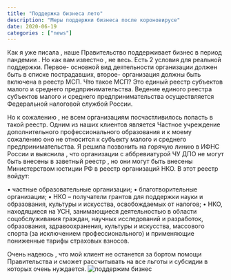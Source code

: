 ```yaml
---
title: "Поддержка бизнеса лето"
description: "Меры поддержки бизнеса после короновирусе"
date: 2020-06-19
categories : ["news"]
---
```


Как я уже писала , наше Правительство  поддерживает  бизнес в период
пандемии . Но как вам известно , не весь. Есть 2 условия для реальной
поддержки. Первое- основной вид деятельности организации должен быть в
списке пострадавших, второе- организация должны быть включена в реестр
МСП. Что такое МСП? Это единый реестр субъектов  малого и среднего
предпринимательства. Ведение единого реестра субъектов малого и среднего
предпринимательства осуществляется Федеральной налоговой службой России.

Но к сожалению , не всем организациям  посчастливилось попасть в  такой
реестр. Одним из наших клиентов является  Частное учреждение
дополнительного профессионального образования и к моему сожалению  оно
не относится  к субъекту малого и среднего предпринимательства.  Я
решила позвонить  на горячую линию в ИФНС России и выяснила , что
организации с аббревиатурой ЧУ ДПО не могут быть внесены в заветный
реестр , но они могут быть внесены Министерством  юстиции РФ в реестр
организаций  НКО. В этот реестр войдут:

•      частные образовательные организации;
•      благотворительные организации;
•      НКО – получатели грантов для поддержки науки и образования, культуры и
искусства, освобождаемых от налогов;
•      НКО, находящиеся на УСН, занимающиеся деятельностью в области
соцобслуживания граждан, научных исследований и разработок, образования,
здравоохранения, культуры и искусства, массового спорта (за исключением
профессионального) и применяющие пониженные тарифы страховых взносов.

Очень надеюсь , что мой клиент не останется за бортом помощи
Правительства и сможет рассчитывать на все льготы и субсидии в которых
очень нуждается.
![поддержим бизнес](/img/image-19-06-20-00-29.jpeg)
